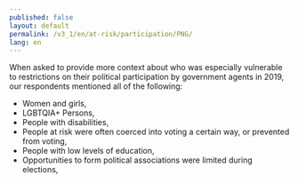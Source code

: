 ```yaml
---
published: false
layout: default
permalink: /v3_1/en/at-risk/participation/PNG/
lang: en
---
```

When asked to provide more context about who was especially vulnerable to restrictions on their political participation by government agents in 2019, our respondents mentioned all of the following: 
- Women and girls,  
- LGBTQIA+ Persons, 
- People with disabilities,  
- People at risk were often coerced into voting a certain way, or prevented from voting,  
- People with low levels of education, 
- Opportunities to form political associations were limited during elections,  

 
